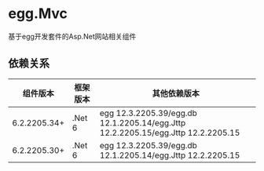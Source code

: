 # egg.Mvc

基于egg开发套件的Asp.Net网站相关组件

## 依赖关系

| 组件版本 | 框架版本 | 其他依赖版本 | 
| ---- | ----- | ---- |
| 6.2.2205.34+ | .Net 6 | egg 12.3.2205.39/egg.db 12.1.2205.14/egg.Jttp 12.2.2205.15/egg.Jttp 12.2.2205.15 | 
| 6.2.2205.30+ | .Net 6 | egg 12.3.2205.39/egg.db 12.1.2205.14/egg.Jttp 12.2.2205.15 | 